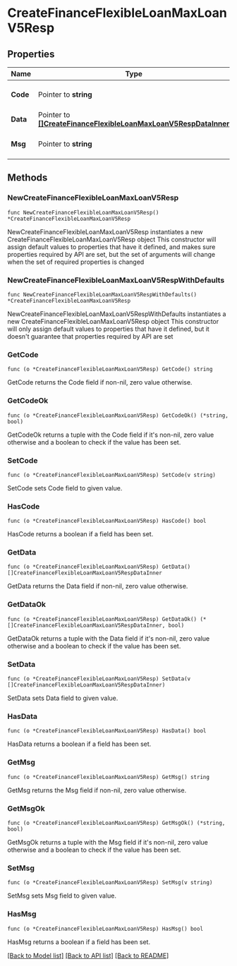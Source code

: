 # CreateFinanceFlexibleLoanMaxLoanV5Resp

## Properties

Name | Type | Description | Notes
------------ | ------------- | ------------- | -------------
**Code** | Pointer to **string** |  | [optional] [default to ""]
**Data** | Pointer to [**[]CreateFinanceFlexibleLoanMaxLoanV5RespDataInner**](CreateFinanceFlexibleLoanMaxLoanV5RespDataInner.md) |  | [optional] 
**Msg** | Pointer to **string** |  | [optional] [default to ""]

## Methods

### NewCreateFinanceFlexibleLoanMaxLoanV5Resp

`func NewCreateFinanceFlexibleLoanMaxLoanV5Resp() *CreateFinanceFlexibleLoanMaxLoanV5Resp`

NewCreateFinanceFlexibleLoanMaxLoanV5Resp instantiates a new CreateFinanceFlexibleLoanMaxLoanV5Resp object
This constructor will assign default values to properties that have it defined,
and makes sure properties required by API are set, but the set of arguments
will change when the set of required properties is changed

### NewCreateFinanceFlexibleLoanMaxLoanV5RespWithDefaults

`func NewCreateFinanceFlexibleLoanMaxLoanV5RespWithDefaults() *CreateFinanceFlexibleLoanMaxLoanV5Resp`

NewCreateFinanceFlexibleLoanMaxLoanV5RespWithDefaults instantiates a new CreateFinanceFlexibleLoanMaxLoanV5Resp object
This constructor will only assign default values to properties that have it defined,
but it doesn't guarantee that properties required by API are set

### GetCode

`func (o *CreateFinanceFlexibleLoanMaxLoanV5Resp) GetCode() string`

GetCode returns the Code field if non-nil, zero value otherwise.

### GetCodeOk

`func (o *CreateFinanceFlexibleLoanMaxLoanV5Resp) GetCodeOk() (*string, bool)`

GetCodeOk returns a tuple with the Code field if it's non-nil, zero value otherwise
and a boolean to check if the value has been set.

### SetCode

`func (o *CreateFinanceFlexibleLoanMaxLoanV5Resp) SetCode(v string)`

SetCode sets Code field to given value.

### HasCode

`func (o *CreateFinanceFlexibleLoanMaxLoanV5Resp) HasCode() bool`

HasCode returns a boolean if a field has been set.

### GetData

`func (o *CreateFinanceFlexibleLoanMaxLoanV5Resp) GetData() []CreateFinanceFlexibleLoanMaxLoanV5RespDataInner`

GetData returns the Data field if non-nil, zero value otherwise.

### GetDataOk

`func (o *CreateFinanceFlexibleLoanMaxLoanV5Resp) GetDataOk() (*[]CreateFinanceFlexibleLoanMaxLoanV5RespDataInner, bool)`

GetDataOk returns a tuple with the Data field if it's non-nil, zero value otherwise
and a boolean to check if the value has been set.

### SetData

`func (o *CreateFinanceFlexibleLoanMaxLoanV5Resp) SetData(v []CreateFinanceFlexibleLoanMaxLoanV5RespDataInner)`

SetData sets Data field to given value.

### HasData

`func (o *CreateFinanceFlexibleLoanMaxLoanV5Resp) HasData() bool`

HasData returns a boolean if a field has been set.

### GetMsg

`func (o *CreateFinanceFlexibleLoanMaxLoanV5Resp) GetMsg() string`

GetMsg returns the Msg field if non-nil, zero value otherwise.

### GetMsgOk

`func (o *CreateFinanceFlexibleLoanMaxLoanV5Resp) GetMsgOk() (*string, bool)`

GetMsgOk returns a tuple with the Msg field if it's non-nil, zero value otherwise
and a boolean to check if the value has been set.

### SetMsg

`func (o *CreateFinanceFlexibleLoanMaxLoanV5Resp) SetMsg(v string)`

SetMsg sets Msg field to given value.

### HasMsg

`func (o *CreateFinanceFlexibleLoanMaxLoanV5Resp) HasMsg() bool`

HasMsg returns a boolean if a field has been set.


[[Back to Model list]](../README.md#documentation-for-models) [[Back to API list]](../README.md#documentation-for-api-endpoints) [[Back to README]](../README.md)


